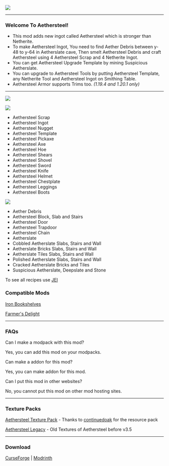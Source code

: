<p><img src="https://i.imgur.com/IZgYyN1.png" /></p>

* * *
### Welcome To Aethersteel!
- This mod adds new ingot called Aethersteel which is stronger than Netherite.
- To make Aethersteel Ingot, You need to find Aether Debris between y-48 to y-64 in Aetherslate cave, Then smelt Aethersteel Debris
and craft Aethersteel using 4 Aethersteel Scrap and 4 Netherite Ingot.
- You can get Aethersteel Upgrade Template by mining Suspicious Aetherslate.
- You can upgrade to Aethersteel Tools by putting Aethersteel Template, any Netherite Tool and Aethersteel Ingot on Smithing Table.
- Aethersteel Armor supports Trims too. *(1.19.4 and 1.20.1 only)*

* * *
<p><img src="https://i.imgur.com/06pWLwa.png" /></p>

<p><img src="https://i.imgur.com/LTl562K.png" /></p>

- Aethersteel Scrap
- Aethersteel Ingot
- Aethersteel Nugget
- Aethersteel Template
- Aethersteel Pickaxe
- Aethersteel Axe
- Aethersteel Hoe
- Aethersteel Shears
- Aethersteel Shovel
- Aethersteel Sword
- Aethersteel Knife
- Aethersteel Helmet
- Aethersteel Chestplate
- Aethersteel Leggings
- Aethersteel Boots

<p><img src="https://i.imgur.com/Xxp4Zum.png" /></p>

- Aether Debris
- Aethersteel Block, Slab and Stairs
- Aethersteel Door
- Aethersteel Trapdoor
- Aethersteel Chain
- Aetherslate
- Cobbled Aetherslate Slabs, Stairs and Wall
- Aetherslate Bricks Slabs, Stairs and Wall
- Aetherslate Tiles Slabs, Stairs and Wall
- Polished Aetherslate Slabs, Stairs and Wall
- Cracked Aetherslate Bricks and Tiles
- Suspicious Aetherslate, Deepslate and Stone

To see all recipes use [JEI](https://modrinth.com/mod/jei)

### Compatible Mods
[Iron Bookshelves](https://modrinth.com/mod/iron-bookshelves)

[Farmer's Delight](https://modrinth.com/mod/farmers-delight)

* * *

### FAQs
Can I make a modpack with this mod?

Yes, you can add this mod on your modpacks.

Can make a addon for this mod?

Yes, you can make addon for this mod.

Can I put this mod in other websites?

No, you cannot put this mod on other mod hosting sites.

* * *

### Texture Packs  
[Aethersteel Texture Pack](https://cdn.discordapp.com/attachments/1097808910817177663/1099984531844505712/Aethersteel_Texturepack_v0.1.0.zip) - Thanks to [continuedoak](https://modrinth.com/user/ContinuedOak) for the resource pack

[Aethersteel Legacy](https://cdn.discordapp.com/attachments/1097808910817177663/1109071915462688821/Aethersteel_Legacy.zip) - Old Textures of Aethersteel before v3.5

* * *

### Download
[CurseForge](https://www.curseforge.com/minecraft/mc-mods/aethersteel) | [Modrinth](https://modrinth.com/mod/aethersteel)
